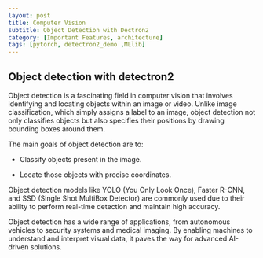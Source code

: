 ```yaml
---
layout: post
title: Computer Vision
subtitle: Object Detection with Dectron2
category: [Important Features, architecture]
tags: [pytorch, detectron2_demo ,MLlib]
---
```


## Object detection with detectron2

Object detection is a fascinating field in computer vision that involves identifying and locating objects within an image or video. Unlike image classification, which simply assigns a label to an image, object detection not only classifies objects but also specifies their positions by drawing bounding boxes around them.

The main goals of object detection are to:

- Classify objects present in the image.

- Locate those objects with precise coordinates.

Object detection models like YOLO (You Only Look Once), Faster R-CNN, and SSD (Single Shot MultiBox Detector) are commonly used due to their ability to perform real-time detection and maintain high accuracy.

Object detection has a wide range of applications, from autonomous vehicles to security systems and medical imaging. By enabling machines to understand and interpret visual data, it paves the way for advanced AI-driven solutions.




